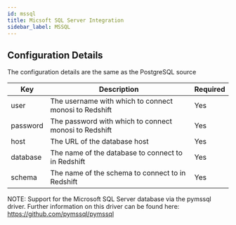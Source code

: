 ```yaml
---
id: mssql
title: Micsoft SQL Server Integration
sidebar_label: MSSQL
---
```


## Configuration Details

The configuration details are the same as the PostgreSQL source

| Key       | Description                                             | Required |
|-----------|---------------------------------------------------------|----------|
| user      | The username with which to connect monosi to Redshift  | Yes      |
| password  | The password with which to connect monosi to Redshift  | Yes      |
| host      | The URL of the database host                             | Yes      |
| database  | The name of the database to connect to in Redshift     | Yes      |
| schema    | The name of the schema to connect to in Redshift       | Yes      |

NOTE: Support for the Microsoft SQL Server database via the pymssql driver. Further information on this driver can be found here: https://github.com/pymssql/pymssql 